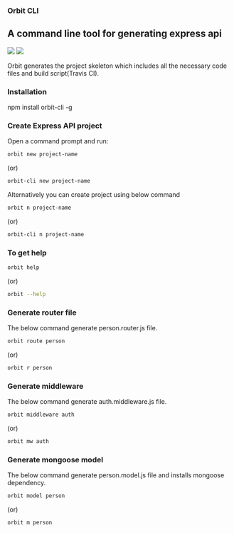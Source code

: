 ### Orbit CLI
## A command line tool for generating express api

<div>
    <img src="https://travis-ci.org/Mujib517/orbit-cli.svg?branch=master"/>
    <img src="https://badge.fury.io/js/orbit-cli.svg"/>
</div>

Orbit generates the project skeleton which includes all the necessary code files and build script(Travis CI).

### Installation
npm install orbit-cli -g

### Create Express API project
Open a command prompt and run:

```bash
orbit new project-name 
```
(or)

```bash
orbit-cli new project-name
```

Alternatively you can create project using below command

```bash
orbit n project-name 
```
 (or)

```bash
orbit-cli n project-name
```
### To get help

```bash
orbit help
```
 (or)

```bash
orbit --help
```

### Generate router file
The below command generate person.router.js file.

```bash
orbit route person
```
  (or)

```bash
orbit r person
```

### Generate middleware
The below command generate auth.middleware.js file.

```bash
orbit middleware auth
```
  (or)

```bash
orbit mw auth
```

### Generate mongoose model
The below command generate person.model.js file and installs mongoose dependency.

```bash
orbit model person
```
  (or)

```bash
orbit m person
```